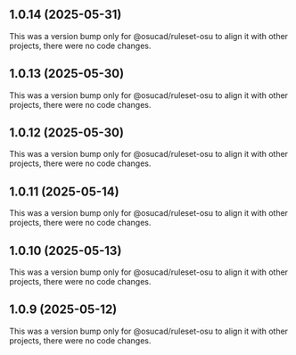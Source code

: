 ## 1.0.14 (2025-05-31)

This was a version bump only for @osucad/ruleset-osu to align it with other projects, there were no code changes.

## 1.0.13 (2025-05-30)

This was a version bump only for @osucad/ruleset-osu to align it with other projects, there were no code changes.

## 1.0.12 (2025-05-30)

This was a version bump only for @osucad/ruleset-osu to align it with other projects, there were no code changes.

## 1.0.11 (2025-05-14)

This was a version bump only for @osucad/ruleset-osu to align it with other projects, there were no code changes.

## 1.0.10 (2025-05-13)

This was a version bump only for @osucad/ruleset-osu to align it with other projects, there were no code changes.

## 1.0.9 (2025-05-12)

This was a version bump only for @osucad/ruleset-osu to align it with other projects, there were no code changes.